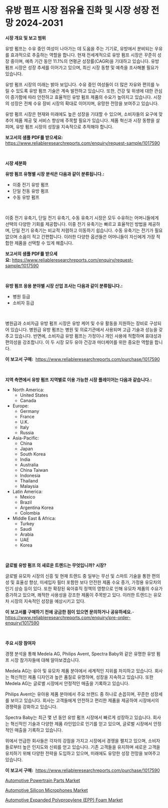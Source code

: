 <p><h1>유방 펌프 시장 점유율 진화 및 시장 성장 전망 2024-2031</h1></p><p><strong>시장 개요 및 보고 범위</strong></p>
<p><p>유방 펌프는 수유 중인 여성이 나아가는 데 도움을 주는 기기로, 유방에서 분비되는 우유를 효과적으로 추출하는 역할을 합니다. 현재 전세계적으로 유방 펌프 시장은 꾸준히 성장 중이며, 예측 기간 동안 11.1%의 연평균 성장률(CAGR)을 기대하고 있습니다. 유방 펌프 시장은 성장 추세를 이어가고 있으며, 최신 시장 동향 및 예측을 조사해볼 필요가 있습니다.</p><p>유방 펌프 시장의 미래는 밝아 보입니다. 수유 중인 여성들이 더 많은 자유와 편의를 누릴 수 있도록 유방 펌프 기술은 계속 발전하고 있습니다. 또한, 건강 및 위생에 대한 관심이 증가함에 따라 안전하고 효율적인 유방 펌프 제품의 수요가 높아지고 있습니다. 시장의 성장은 전체 수유 장비 시장의 확대로 이어지며, 유망한 전망을 보여주고 있습니다.</p><p>유방 펌프 시장은 현재와 미래에도 높은 성장을 기대할 수 있으며, 소비자들의 요구에 맞추어 제품 제공 및 서비스 향상에 주목할 필요가 있습니다. 제품 혁신과 시장 동향을 살피며, 유방 펌프 시장의 성장을 지속적으로 추적해야 합니다.</p></p>
<p><strong>보고서의 샘플 PDF를 받으세요:</strong> <a href="https://www.reliableresearchreports.com/enquiry/request-sample/1017590">https://www.reliableresearchreports.com/enquiry/request-sample/1017590</a></p>
<p>&nbsp;</p>
<p><strong>시장 세분화</strong></p>
<p><strong>유방 펌프 유형별 시장 분석은 다음과 같이 분류됩니다.:</strong></p>
<p><ul><li>이중 전기 유방 펌프</li><li>단일 전동 유방 펌프</li><li>수동 유방 펌프</li></ul></p>
<p>&nbsp;</p>
<p><p>이중 전기 유축기, 단일 전기 유축기, 수동 유축기 시장은 모두 수유하는 어머니들에게 선택의 다양한 기회를 제공합니다. 이중 전기 유축기는 빠르고 효율적인 방법을 제공하며, 단일 전기 유축기는 비교적 저렴하고 이동하기 쉽습니다. 수동 유축기는 전기가 필요없으며 소음이 적고 간편합니다. 이러한 다양한 옵션들은 어머니들이 자신에게 가장 적합한 제품을 선택할 수 있게 해줍니다.</p></p>
<p><strong>보고서의 샘플 PDF를 받으세요:</strong>&nbsp;<a href="https://www.reliableresearchreports.com/enquiry/request-sample/1017590">https://www.reliableresearchreports.com/enquiry/request-sample/1017590</a></p>
<p>&nbsp;</p>
<p><strong> 유방 펌프 응용 분야별 시장 산업 조사는 다음과 같이 분류됩니다.:</strong></p>
<p><ul><li>병원 등급</li><li>소비자 등급</li></ul></p>
<p>&nbsp;</p>
<p><p>병원급과 소비자급 유방 펌프 시장은 유방 케어 및 수유 활동을 지원하는 장비로 구성되어 있습니다. 병원급 유방 펌프는 병원 및 의료기관에서 사용되며 고급 기술과 성능을 갖추고 있습니다. 반면에, 소비자급 유방 펌프는 가정이나 개인 사용에 적합하며 휴대성과 편의성을 강조합니다. 이 두 시장 모두 유아 건강과 마더케어를 위한 중요한 역할을 합니다.</p></p>
<p><strong>이 보고서 구매:</strong>&nbsp; <a href="https://www.reliableresearchreports.com/purchase/1017590">https://www.reliableresearchreports.com/purchase/1017590</a></p>
<p>&nbsp;</p>
<p><strong>지역 측면에서 유방 펌프 지역별로 이용 가능한 시장 플레이어는 다음과 같습니다.:</strong></p>
<p><ul>
    <li>
        North America:
        <ul>
            <li>United States</li>
            <li>Canada</li>
        </ul>
    </li>
    <li>
        Europe:
        <ul>
            <li>Germany</li>
            <li>France</li>
            <li>U.K.</li>
            <li>Italy</li>
            <li>Russia</li>
        </ul>
    </li>
    <li>
        Asia-Pacific:
        <ul>
            <li>China</li>
            <li>Japan</li>
            <li>South Korea</li>
            <li>India</li>
            <li>Australia</li>
            <li>China Taiwan</li>
            <li>Indonesia</li>
            <li>Thailand</li>
            <li>Malaysia</li>
        </ul>
    </li>
    <li>
        Latin America:
        <ul>
            <li>Mexico</li>
            <li>Brazil</li>
            <li>Argentina Korea</li>
            <li>Colombia</li>
        </ul>
    </li>
    <li>
        Middle East & Africa:
        <ul>
            <li>Turkey</li>
            <li>Saudi</li>
            <li>Arabia</li>
            <li>UAE</li>
            <li>Korea</li>
        </ul>
    </li>
    </ul></p>
<p>&nbsp;</p>
<p><strong>글로벌 유방 펌프 의 새로운 트렌드는 무엇입니까? 시장?</strong></p>
<p><p>글로벌 유모차 시장의 신흥 및 현재 트렌드 중 일부는 무선 및 스마트 기술을 통한 편의성 및 효율성 향상, 미세입자 필터 포함한 보다 안전한 제품 수요 증가, 가정용 유모차의 인기 상승 등이 있다. 또한 확장된 육아휴직 정책의 영향으로 인해 유모차 제품의 수요가 증가하고 있으며, 쾌적한 사용성을 강조한 제품이 주목받고 있다. 이러한 트렌드는 유모차 시장의 지속적인 성장을 예상시키고 있다.</p></p>
<p><strong>이 보고서를 구매하기 전에 궁금한 점이 있으면 문의하거나 공유하세요.</strong>- <a href="https://www.reliableresearchreports.com/enquiry/pre-order-enquiry/1017590">https://www.reliableresearchreports.com/enquiry/pre-order-enquiry/1017590</a></p>
<p>&nbsp;</p>
<p><strong>주요 시장 참여자</strong></p>
<p><p>경쟁 분석을 통해 Medela AG, Philips Avent, Spectra Baby와 같은 유명한 유방 펌프 시장 참가자들에 대해 알아보겠습니다. </p><p>Medela AG는 유아 및 유모차 제품 분야에서 세계적인 지위를 차지하고 있습니다. 회사는 혁신적인 제품 디자인과 높은 품질로 유명하며, 성장을 지속하고 있습니다. 또한 Medela AG는 글로벌 시장에서 안정적인 매출을 기록하고 있습니다.</p><p>Philips Avent는 유아용 제품 분야에서 주요 브랜드 중 하나로 손꼽히며, 꾸준한 성장세를 보이고 있습니다. 회사는 고객들에게 안전하고 편리한 제품을 제공하여 시장에서의 경쟁력을 강화하고 있습니다.</p><p>Spectra Baby는 최근 몇 년 동안 유방 펌프 시장에서 빠르게 성장하고 있습니다. 회사는 혁신적인 기술과 다양한 제품 라인업으로 인기를 얻고 있으며, 글로벌 시장에서 안정적인 매출을 기록하고 있습니다.</p><p>위에서 언급한 회사들은 각자의 강점을 가지고 시장에서 경쟁을 펼치고 있으며, 소비자들로부터 높은 인지도와 신뢰를 얻고 있습니다. 기존 고객들을 유지하며 새로운 고객을 유치하기 위해 다양한 전략을 도입하고 있으며, 미래에도 유망한 성장 전망을 보여주고 있습니다.</p></p>
<p><strong>이 보고서 구매:</strong>&nbsp;&nbsp;<a href="https://www.reliableresearchreports.com/purchase/1017590">https://www.reliableresearchreports.com/purchase/1017590</a></p>
<p><p><a href="https://github.com/angelajermaine/Market-Research-Report-List-2/blob/main/automotive-powertrain-parts-market.md">Automotive Powertrain Parts Market</a></p><p><a href="https://github.com/shotows/Market-Research-Report-List-1/blob/main/automotive-silicon-microphones-market.md">Automotive Silicon Microphones Market</a></p><p><a href="https://github.com/beatblasta/Market-Research-Report-List-2/blob/main/automotive-expanded-polypropylene-epp-foam-market.md">Automotive Expanded Polypropylene (EPP) Foam Market</a></p></p>
